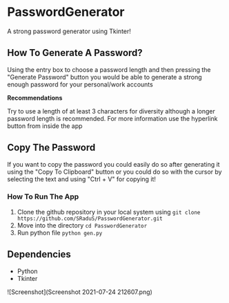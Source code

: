 # PasswordGenerator
A strong password generator using Tkinter!

## How To Generate A Password?
Using the entry box to choose a password length and then pressing the "Generate Password" button you would be able to generate a strong enough password for your personal/work accounts

**Recommendations**

Try to use a length of at least 3 characters for diversity although a longer password length is recommended. For more information use the hyperlink button from inside the app

## Copy The Password
If you want to copy the password you could easily do so after generating it using the "Copy To Clipboard" button or you could do so with the cursor by selecting the text and using "Ctrl + V" for copying it!

### How To Run The App
1. Clone the github repository in your local system using `git clone https://github.com/SRaduS/PasswordGenerator.git`
2. Move into the directory `cd PasswordGenerator`
3. Run python file `python gen.py`

## Dependencies
- Python
- Tkinter

![Screenshot](Screenshot 2021-07-24 212607.png)
